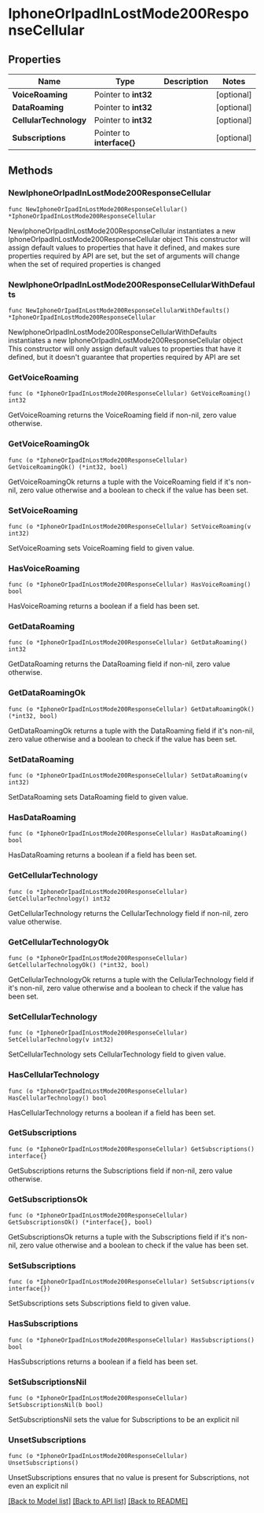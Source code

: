 # IphoneOrIpadInLostMode200ResponseCellular

## Properties

Name | Type | Description | Notes
------------ | ------------- | ------------- | -------------
**VoiceRoaming** | Pointer to **int32** |  | [optional] 
**DataRoaming** | Pointer to **int32** |  | [optional] 
**CellularTechnology** | Pointer to **int32** |  | [optional] 
**Subscriptions** | Pointer to **interface{}** |  | [optional] 

## Methods

### NewIphoneOrIpadInLostMode200ResponseCellular

`func NewIphoneOrIpadInLostMode200ResponseCellular() *IphoneOrIpadInLostMode200ResponseCellular`

NewIphoneOrIpadInLostMode200ResponseCellular instantiates a new IphoneOrIpadInLostMode200ResponseCellular object
This constructor will assign default values to properties that have it defined,
and makes sure properties required by API are set, but the set of arguments
will change when the set of required properties is changed

### NewIphoneOrIpadInLostMode200ResponseCellularWithDefaults

`func NewIphoneOrIpadInLostMode200ResponseCellularWithDefaults() *IphoneOrIpadInLostMode200ResponseCellular`

NewIphoneOrIpadInLostMode200ResponseCellularWithDefaults instantiates a new IphoneOrIpadInLostMode200ResponseCellular object
This constructor will only assign default values to properties that have it defined,
but it doesn't guarantee that properties required by API are set

### GetVoiceRoaming

`func (o *IphoneOrIpadInLostMode200ResponseCellular) GetVoiceRoaming() int32`

GetVoiceRoaming returns the VoiceRoaming field if non-nil, zero value otherwise.

### GetVoiceRoamingOk

`func (o *IphoneOrIpadInLostMode200ResponseCellular) GetVoiceRoamingOk() (*int32, bool)`

GetVoiceRoamingOk returns a tuple with the VoiceRoaming field if it's non-nil, zero value otherwise
and a boolean to check if the value has been set.

### SetVoiceRoaming

`func (o *IphoneOrIpadInLostMode200ResponseCellular) SetVoiceRoaming(v int32)`

SetVoiceRoaming sets VoiceRoaming field to given value.

### HasVoiceRoaming

`func (o *IphoneOrIpadInLostMode200ResponseCellular) HasVoiceRoaming() bool`

HasVoiceRoaming returns a boolean if a field has been set.

### GetDataRoaming

`func (o *IphoneOrIpadInLostMode200ResponseCellular) GetDataRoaming() int32`

GetDataRoaming returns the DataRoaming field if non-nil, zero value otherwise.

### GetDataRoamingOk

`func (o *IphoneOrIpadInLostMode200ResponseCellular) GetDataRoamingOk() (*int32, bool)`

GetDataRoamingOk returns a tuple with the DataRoaming field if it's non-nil, zero value otherwise
and a boolean to check if the value has been set.

### SetDataRoaming

`func (o *IphoneOrIpadInLostMode200ResponseCellular) SetDataRoaming(v int32)`

SetDataRoaming sets DataRoaming field to given value.

### HasDataRoaming

`func (o *IphoneOrIpadInLostMode200ResponseCellular) HasDataRoaming() bool`

HasDataRoaming returns a boolean if a field has been set.

### GetCellularTechnology

`func (o *IphoneOrIpadInLostMode200ResponseCellular) GetCellularTechnology() int32`

GetCellularTechnology returns the CellularTechnology field if non-nil, zero value otherwise.

### GetCellularTechnologyOk

`func (o *IphoneOrIpadInLostMode200ResponseCellular) GetCellularTechnologyOk() (*int32, bool)`

GetCellularTechnologyOk returns a tuple with the CellularTechnology field if it's non-nil, zero value otherwise
and a boolean to check if the value has been set.

### SetCellularTechnology

`func (o *IphoneOrIpadInLostMode200ResponseCellular) SetCellularTechnology(v int32)`

SetCellularTechnology sets CellularTechnology field to given value.

### HasCellularTechnology

`func (o *IphoneOrIpadInLostMode200ResponseCellular) HasCellularTechnology() bool`

HasCellularTechnology returns a boolean if a field has been set.

### GetSubscriptions

`func (o *IphoneOrIpadInLostMode200ResponseCellular) GetSubscriptions() interface{}`

GetSubscriptions returns the Subscriptions field if non-nil, zero value otherwise.

### GetSubscriptionsOk

`func (o *IphoneOrIpadInLostMode200ResponseCellular) GetSubscriptionsOk() (*interface{}, bool)`

GetSubscriptionsOk returns a tuple with the Subscriptions field if it's non-nil, zero value otherwise
and a boolean to check if the value has been set.

### SetSubscriptions

`func (o *IphoneOrIpadInLostMode200ResponseCellular) SetSubscriptions(v interface{})`

SetSubscriptions sets Subscriptions field to given value.

### HasSubscriptions

`func (o *IphoneOrIpadInLostMode200ResponseCellular) HasSubscriptions() bool`

HasSubscriptions returns a boolean if a field has been set.

### SetSubscriptionsNil

`func (o *IphoneOrIpadInLostMode200ResponseCellular) SetSubscriptionsNil(b bool)`

 SetSubscriptionsNil sets the value for Subscriptions to be an explicit nil

### UnsetSubscriptions
`func (o *IphoneOrIpadInLostMode200ResponseCellular) UnsetSubscriptions()`

UnsetSubscriptions ensures that no value is present for Subscriptions, not even an explicit nil

[[Back to Model list]](../README.md#documentation-for-models) [[Back to API list]](../README.md#documentation-for-api-endpoints) [[Back to README]](../README.md)


